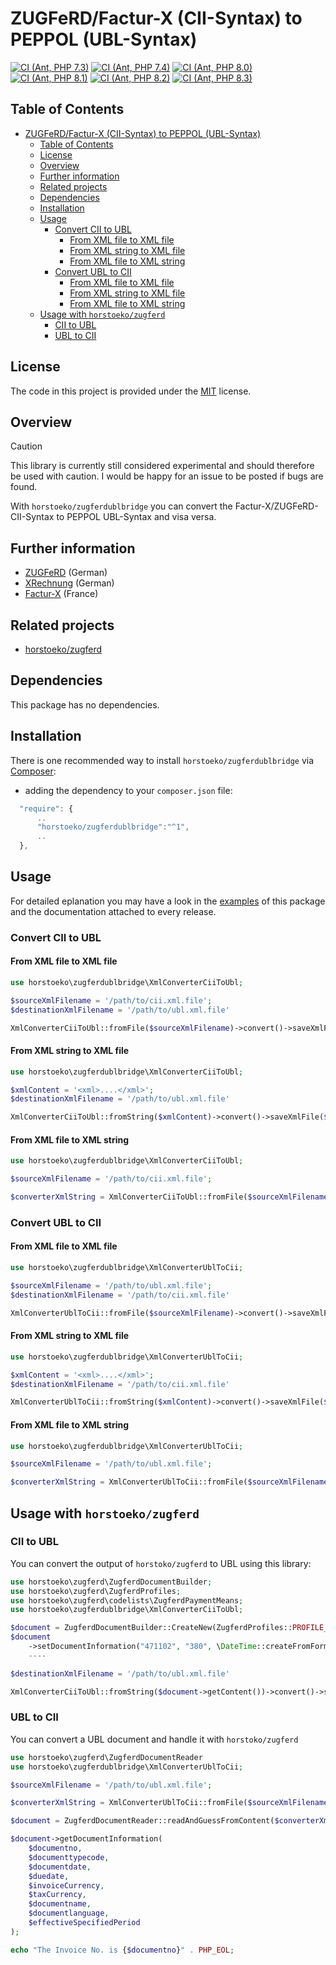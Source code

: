 # ZUGFeRD/Factur-X (CII-Syntax) to PEPPOL (UBL-Syntax)

<!--
[![Latest Stable Version](http://poser.pugx.org/horstoeko/zugferdublbridge/v)](https://packagist.org/packages/horstoeko/zugferdublbridge) [![Total Downloads](http://poser.pugx.org/horstoeko/zugferdublbridge/downloads)](https://packagist.org/packages/horstoeko/zugferdublbridge) [![Latest Unstable Version](http://poser.pugx.org/horstoeko/zugferdublbridge/v/unstable)](https://packagist.org/packages/horstoeko/zugferdublbridge) [![License](http://poser.pugx.org/horstoeko/zugferdublbridge/license)](https://packagist.org/packages/horstoeko/zugferdublbridge) [![PHP Version Require](http://poser.pugx.org/horstoeko/zugferdublbridge/require/php)](https://packagist.org/packages/horstoeko/zugferdublbridge)
-->

[![CI (Ant, PHP 7.3)](https://github.com/horstoeko/zugferdublbridge/actions/workflows/build.php73.ant.yml/badge.svg)](https://github.com/horstoeko/zugferdublbridge/actions/workflows/build.php73.ant.yml)
[![CI (Ant, PHP 7.4)](https://github.com/horstoeko/zugferdublbridge/actions/workflows/build.php74.ant.yml/badge.svg)](https://github.com/horstoeko/zugferdublbridge/actions/workflows/build.php74.ant.yml)
[![CI (Ant, PHP 8.0)](https://github.com/horstoeko/zugferdublbridge/actions/workflows/build.php80.ant.yml/badge.svg)](https://github.com/horstoeko/zugferdublbridge/actions/workflows/build.php80.ant.yml)
[![CI (Ant, PHP 8.1)](https://github.com/horstoeko/zugferdublbridge/actions/workflows/build.php81.ant.yml/badge.svg)](https://github.com/horstoeko/zugferdublbridge/actions/workflows/build.php81.ant.yml)
[![CI (Ant, PHP 8.2)](https://github.com/horstoeko/zugferdublbridge/actions/workflows/build.php82.ant.yml/badge.svg)](https://github.com/horstoeko/zugferdublbridge/actions/workflows/build.php82.ant.yml)
[![CI (Ant, PHP 8.3)](https://github.com/horstoeko/zugferdublbridge/actions/workflows/build.php83.ant.yml/badge.svg)](https://github.com/horstoeko/zugferdublbridge/actions/workflows/build.php83.ant.yml)

## Table of Contents

- [ZUGFeRD/Factur-X (CII-Syntax) to PEPPOL (UBL-Syntax)](#zugferdfactur-x-cii-syntax-to-peppol-ubl-syntax)
  - [Table of Contents](#table-of-contents)
  - [License](#license)
  - [Overview](#overview)
  - [Further information](#further-information)
  - [Related projects](#related-projects)
  - [Dependencies](#dependencies)
  - [Installation](#installation)
  - [Usage](#usage)
    - [Convert CII to UBL](#convert-cii-to-ubl)
      - [From XML file to XML file](#from-xml-file-to-xml-file)
      - [From XML string to XML file](#from-xml-string-to-xml-file)
      - [From XML file to XML string](#from-xml-file-to-xml-string)
    - [Convert UBL to CII](#convert-ubl-to-cii)
      - [From XML file to XML file](#from-xml-file-to-xml-file-1)
      - [From XML string to XML file](#from-xml-string-to-xml-file-1)
      - [From XML file to XML string](#from-xml-file-to-xml-string-1)
  - [Usage with ``horstoeko/zugferd``](#usage-with-horstoekozugferd)
    - [CII to UBL](#cii-to-ubl)
    - [UBL to CII](#ubl-to-cii)

## License

The code in this project is provided under the [MIT](https://opensource.org/licenses/MIT) license.

## Overview

> [!CAUTION]
> This library is currently still considered experimental and should therefore be used with caution. I would be happy for an issue to be posted if bugs are found.

With `horstoeko/zugferdublbridge` you can convert the Factur-X/ZUGFeRD-CII-Syntax to PEPPOL UBL-Syntax and visa versa.

## Further information

* [ZUGFeRD](https://de.wikipedia.org/wiki/ZUGFeRD) (German)
* [XRechnung](https://de.wikipedia.org/wiki/XRechnung) (German)
* [Factur-X](http://fnfe-mpe.org/factur-x/factur-x_en) (France)

## Related projects

* [horstoeko/zugferd](https://github.com/horstoeko/zugferd)

## Dependencies

This package has no dependencies.

## Installation

There is one recommended way to install `horstoeko/zugferdublbridge` via [Composer](https://getcomposer.org/):

* adding the dependency to your ``composer.json`` file:

```js
  "require": {
      ..
      "horstoeko/zugferdublbridge":"^1",
      ..
  },
```

## Usage

For detailed eplanation you may have a look in the [examples](https://github.com/horstoeko/zugferdublbridge/tree/master/examples) of this package and the documentation attached to every release.

### Convert CII to UBL

#### From XML file to XML file

```php
use horstoeko\zugferdublbridge\XmlConverterCiiToUbl;

$sourceXmlFilename = '/path/to/cii.xml.file';
$destinationXmlFilename = '/path/to/ubl.xml.file'

XmlConverterCiiToUbl::fromFile($sourceXmlFilename)->convert()->saveXmlFile($destinationXmlFilename);
```

#### From XML string to XML file

```php
use horstoeko\zugferdublbridge\XmlConverterCiiToUbl;

$xmlContent = '<xml>....</xml>';
$destinationXmlFilename = '/path/to/ubl.xml.file'

XmlConverterCiiToUbl::fromString($xmlContent)->convert()->saveXmlFile($destinationXmlFilename);
```

#### From XML file to XML string

```php
use horstoeko\zugferdublbridge\XmlConverterCiiToUbl;

$sourceXmlFilename = '/path/to/cii.xml.file';

$converterXmlString = XmlConverterCiiToUbl::fromFile($sourceXmlFilename)->convert()->saveXmlString();
```

### Convert UBL to CII

#### From XML file to XML file

```php
use horstoeko\zugferdublbridge\XmlConverterUblToCii;

$sourceXmlFilename = '/path/to/ubl.xml.file';
$destinationXmlFilename = '/path/to/cii.xml.file'

XmlConverterUblToCii::fromFile($sourceXmlFilename)->convert()->saveXmlFile($destinationXmlFilename);
```

#### From XML string to XML file

```php
use horstoeko\zugferdublbridge\XmlConverterUblToCii;

$xmlContent = '<xml>....</xml>';
$destinationXmlFilename = '/path/to/cii.xml.file'

XmlConverterUblToCii::fromString($xmlContent)->convert()->saveXmlFile($destinationXmlFilename);
```

#### From XML file to XML string

```php
use horstoeko\zugferdublbridge\XmlConverterUblToCii;

$sourceXmlFilename = '/path/to/ubl.xml.file';

$converterXmlString = XmlConverterUblToCii::fromFile($sourceXmlFilename)->convert()->saveXmlString();
```

## Usage with ``horstoeko/zugferd``

### CII to UBL

You can convert the output of ``horstoko/zugferd`` to UBL using this library:

```php
use horstoeko\zugferd\ZugferdDocumentBuilder;
use horstoeko\zugferd\ZugferdProfiles;
use horstoeko\zugferd\codelists\ZugferdPaymentMeans;
use horstoeko\zugferdublbridge\XmlConverterCiiToUbl;

$document = ZugferdDocumentBuilder::CreateNew(ZugferdProfiles::PROFILE_EN16931);
$document
    ->setDocumentInformation("471102", "380", \DateTime::createFromFormat("Ymd", "20180305"), "EUR")
    ----

$destinationXmlFilename = '/path/to/ubl.xml.file'

XmlConverterCiiToUbl::fromString($document->getContent())->convert()->saveXmlFile($destinationXmlFilename);
```

### UBL to CII

You can convert a UBL document and handle it with ``horstoko/zugferd``

```php
use horstoeko\zugferd\ZugferdDocumentReader
use horstoeko\zugferdublbridge\XmlConverterUblToCii;

$sourceXmlFilename = '/path/to/ubl.xml.file';

$converterXmlString = XmlConverterUblToCii::fromFile($sourceXmlFilename)->convert()->saveXmlString();

$document = ZugferdDocumentReader::readAndGuessFromContent($converterXmlString);

$document->getDocumentInformation(
    $documentno,
    $documenttypecode,
    $documentdate,
    $duedate,
    $invoiceCurrency,
    $taxCurrency,
    $documentname,
    $documentlanguage,
    $effectiveSpecifiedPeriod
);

echo "The Invoice No. is {$documentno}" . PHP_EOL;

```